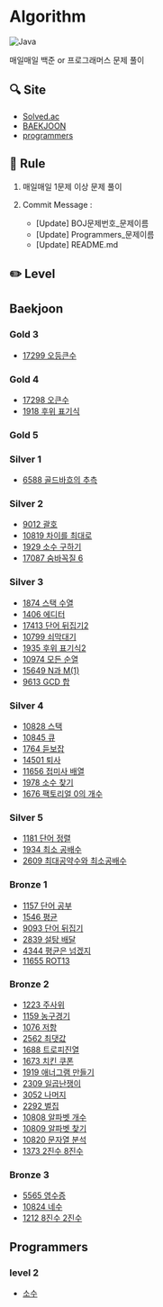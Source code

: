 # Algorithm
![Java](https://img.shields.io/badge/java-%23ED8B00.svg?style=for-the-badge&logo=java&logoColor=white)

매일매일 백준 or 프로그래머스 문제 풀이

## 🔍 Site
- [Solved.ac](https://solved.ac)
- [BAEKJOON](https://www.acmicpc.net)
- [programmers](https://programmers.co.kr/learn/challenges)

## 📏 Rule
1. 매일매일 1문제 이상 문제 풀이
2. Commit Message : 

    - [Update] BOJ문제번호_문제이름
    - [Update] Programmers_문제이름
    - [Update] README.md
    
## ✏️ Level

## Baekjoon

### Gold 3
- [17299 오등큰수](https://github.com/JegalEun/Algorithm_JAVA/blob/main/Week/Week04/BOJ17299.java)

### Gold 4
- [17298 오큰수](https://github.com/JegalEun/Algorithm_JAVA/blob/main/Week/Week03/BOJ17298.java)
- [1918 후위 표기식](https://github.com/JegalEun/Algorithm_JAVA/blob/main/Week/Week04/BOJ1918.java)

### Gold 5

### Silver 1
- [6588 골드바흐의 추측](https://github.com/JegalEun/Algorithm_JAVA/blob/main/Week/Week05/BOJ6588.java)

### Silver 2
- [9012 괄호](https://github.com/JegalEun/Algorithm_JAVA/blob/main/Week/Week03/BOJ9012.java)
- [10819 차이를 최대로](https://github.com/JegalEun/Algorithm_JAVA/blob/main/Week/Week05/BOJ10819.java)
- [1929 소수 구하기](https://github.com/JegalEun/Algorithm_JAVA/blob/main/Week/Week05/BOJ1929.java)
- [17087 숨바꼭질 6](https://github.com/JegalEun/Algorithm_JAVA/blob/main/Week/Week05/BOJ17087.java)

### Silver 3
- [1874 스택 수열](https://github.com/JegalEun/Algorithm_JAVA/blob/main/Week/Week03/BOJ1874.java)
- [1406 에디터](https://github.com/JegalEun/Algorithm_JAVA/blob/main/Week/Week03/BOJ1406.java)
- [17413 단어 뒤집기2](https://github.com/JegalEun/Algorithm_JAVA/blob/main/Week/Week03/BOJ17413.java)
- [10799 쇠막대기](https://github.com/JegalEun/Algorithm_JAVA/blob/main/Week/Week03/BOJ10799.java)
- [1935 후위 표기식2](https://github.com/JegalEun/Algorithm_JAVA/blob/main/Week/Week04/BOJ1935.java)
- [10974 모든 순열](https://github.com/JegalEun/Algorithm_JAVA/blob/main/Week/Week05/BOJ10974.java)
- [15649 N과 M(1)](https://github.com/JegalEun/Algorithm_JAVA/blob/main/Week/Week05/BOJ15649.java)
- [9613 GCD 합](https://github.com/JegalEun/Algorithm_JAVA/blob/main/Week/Week05/BOJ9613.java)

### Silver 4
- [10828 스택](https://github.com/JegalEun/Algorithm_JAVA/blob/main/Week/Week02/BOJ10828.java)
- [10845 큐](https://github.com/JegalEun/Algorithm_JAVA/blob/main/Week/Week02/BOJ10845.java)
- [1764 듣보잡](https://github.com/JegalEun/Algorithm_JAVA/blob/main/Week/Week04/BOJ1764.java)
- [14501 퇴사](https://github.com/JegalEun/Algorithm_JAVA/blob/main/Week/Week04/BOJ14501.java)
- [11656 접미사 배열](https://github.com/JegalEun/Algorithm_JAVA/blob/main/Week/Week05/BOJ10974.java)
- [1978 소수 찾기](https://github.com/JegalEun/Algorithm_JAVA/blob/main/Week/Week05/BOJ1978.java)
- [1676 팩토리얼 0의 개수](https://github.com/JegalEun/Algorithm_JAVA/blob/main/Week/Week05/BOJ1676.java)

### Silver 5
- [1181 단어 정렬](https://github.com/JegalEun/Algorithm_JAVA/blob/main/Week/Week03/BOJ1181.java)
- [1934 최소 공배수](https://github.com/JegalEun/Algorithm_JAVA/blob/main/Week/Week03/BOJ1934.java)
- [2609 최대공약수와 최소공배수](https://github.com/JegalEun/Algorithm_JAVA/blob/main/Week/Week05/BOJ2609.java)

### Bronze 1
- [1157 단어 공부](https://github.com/JegalEun/Algorithm_JAVA/blob/main/Week/Week02/BOJ1157.java)
- [1546 평균](https://github.com/JegalEun/Algorithm_JAVA/blob/main/Week/Week02/BOJ1546.java)
- [9093 단어 뒤집기](https://github.com/JegalEun/Algorithm_JAVA/blob/main/Week/Week03/BOJ9093.java)
- [2839 설탕 배달](https://github.com/JegalEun/Algorithm_JAVA/blob/main/Week/Week03/BOJ2839.java)
- [4344 평균은 넘겠지](https://github.com/JegalEun/Algorithm_JAVA/blob/main/Week/Week03/BOJ4344.java)
- [11655 ROT13](https://github.com/JegalEun/Algorithm_JAVA/blob/main/Week/Week05/BOJ11655.java)

### Bronze 2
- [1223 주사위](https://github.com/JegalEun/Algorithm_JAVA/blob/main/Week/Week01/BOJ1233.java)
- [1159 농구경기](https://github.com/JegalEun/Algorithm_JAVA/blob/main/Week/Week01/BOJ1159.java)
- [1076 저항](https://github.com/JegalEun/Algorithm_JAVA/blob/main/Week/Week01/BOJ1076.java)
- [2562 최댓값](https://github.com/JegalEun/Algorithm_JAVA/blob/main/Week/Week01/BOJ2562.java)
- [1688 트로피진열](https://github.com/JegalEun/Algorithm_JAVA/blob/main/Week/Week01/BOJ1668.java)
- [1673 치킨 쿠폰](https://github.com/JegalEun/Algorithm_JAVA/blob/main/Week/Week02/BOJ1673.java)
- [1919 애너그램 만들기](https://github.com/JegalEun/Algorithm_JAVA/blob/main/Week/Week02/BOJ1919.java)
- [2309 일곱난쟁이](https://github.com/JegalEun/Algorithm_JAVA/blob/main/Week/Week02/BOJ2309.java) 
- [3052 나머지](https://github.com/JegalEun/Algorithm_JAVA/blob/main/Week/Week02/BOJ3052.java)
- [2292 벌집](https://github.com/JegalEun/Algorithm_JAVA/blob/main/Week/Week02/BOJ2292.java)
- [10808 알파벳 개수](https://github.com/JegalEun/Algorithm_JAVA/blob/main/Week/Week05/BOJ10808.java)
- [10809 알파벳 찾기](https://github.com/JegalEun/Algorithm_JAVA/blob/main/Week/Week05/BOJ10809.java)
- [10820 문자열 분석](https://github.com/JegalEun/Algorithm_JAVA/blob/main/Week/Week05/BOJ10820.java)
- [1373 2진수 8진수](https://github.com/JegalEun/Algorithm_JAVA/blob/main/Week/Week06/BOJ1373.java)

### Bronze 3
- [5565 영수증](https://github.com/JegalEun/Algorithm_JAVA/blob/main/Week/Week02/BOJ5565.java)
- [10824 네수](https://github.com/JegalEun/Algorithm_JAVA/blob/main/Week/Week05/BOJ10824.java)
- [1212 8진수 2진수](https://github.com/JegalEun/Algorithm_JAVA/blob/main/Week/Week06/BOJ1212.java)

## Programmers

### level 2
- [소수 ](https://github.com/JegalEun/Algorithm_JAVA/blob/main/Week/Week06/Pro소수찾기.java)
